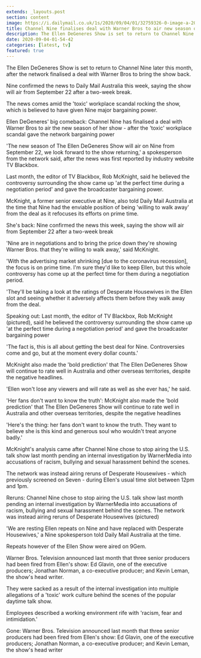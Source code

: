 ```yaml
---
extends: _layouts.post
section: content
image: https://i.dailymail.co.uk/1s/2020/09/04/01/32759326-0-image-a-20_1599179673454.jpg 
title: Channel Nine finalises deal with Warner Bros to air new season of the Ellen DeGeneres show 
description: The Ellen DeGeneres Show is set to return to Channel Nine later this month, after the network finalised a deal with Warner Bros to bring the show back.  
date: 2020-09-04-01-54-42 
categories: [latest, tv] 
featured: true 
--- 
```

The Ellen DeGeneres Show is set to return to Channel Nine later this month, after the network finalised a deal with Warner Bros to bring the show back. 

Nine confirmed the news to Daily Mail Australia this week, saying the show will air from September 22 after a two-week break. 

The news comes amid the 'toxic' workplace scandal rocking the show, which is believed to have given Nine major bargaining power. 

Ellen DeGeneres' big comeback: Channel Nine has finalised a deal with Warner Bros to air the new season of her show - after the 'toxic' workplace scandal gave the network bargaining power

'The new season of The Ellen DeGeneres Show will air on Nine from September 22, we look forward to the show returning,' a spokesperson from the network said, after the news was first reported by industry website TV Blackbox.

Last month, the editor of TV Blackbox, Rob McKnight, said he believed the controversy surrounding the show came up 'at the perfect time during a negotiation period' and gave the broadcaster bargaining power. 

McKnight, a former senior executive at Nine, also told Daily Mail Australia at the time that Nine had the enviable position of being 'willing to walk away' from the deal as it refocuses its efforts on prime time. 

She's back: Nine confirmed the news this week, saying the show will air from September 22 after a two-week break

'Nine are in negotiations and to bring the price down they're showing Warner Bros. that they're willing to walk away,' said McKnight.

'With the advertising market shrinking [due to the coronavirus recession], the focus is on prime time. I'm sure they'd like to keep Ellen, but this whole controversy has come up at the perfect time for them during a negotiation period. 

'They'll be taking a look at the ratings of Desperate Housewives in the Ellen slot and seeing whether it adversely affects them before they walk away from the deal.

Speaking out: Last month, the editor of TV Blackbox, Rob McKnight (pictured), said he believed the controversy surrounding the show came up 'at the perfect time during a negotiation period' and gave the broadcaster bargaining power

'The fact is, this is all about getting the best deal for Nine. Controversies come and go, but at the moment every dollar counts.' 

McKnight also made the 'bold prediction' that The Ellen DeGeneres Show will continue to rate well in Australia and other overseas territories, despite the negative headlines.

'Ellen won't lose any viewers and will rate as well as she ever has,' he said.

'Her fans don't want to know the truth': McKnight also made the 'bold prediction' that The Ellen DeGeneres Show will continue to rate well in Australia and other overseas territories, despite the negative headlines

'Here's the thing: her fans don't want to know the truth. They want to believe she is this kind and generous soul who wouldn't treat anyone badly.' 

McKnight's analysis came after Channel Nine chose to stop airing the U.S. talk show last month pending an internal investigation by WarnerMedia into accusations of racism, bullying and sexual harassment behind the scenes.

The network was instead airing reruns of Desperate Housewives - which previously screened on Seven - during Ellen's usual time slot between 12pm and 1pm.

Reruns: Channel Nine chose to stop airing the U.S. talk show last month pending an internal investigation by WarnerMedia into accusations of racism, bullying and sexual harassment behind the scenes. The network was instead airing reruns of Desperate Housewives (pictured)

'We are resting Ellen repeats on Nine and have replaced with Desperate Housewives,' a Nine spokesperson told Daily Mail Australia at the time.

Repeats however of the Ellen Show were aired on 9Gem. 

Warner Bros. Television announced last month that three senior producers had been fired from Ellen's show: Ed Glavin, one of the executive producers; Jonathan Norman, a co-executive producer; and Kevin Leman, the show's head writer.  

They were sacked as a result of the internal investigation into multiple allegations of a 'toxic' work culture behind the scenes of the popular daytime talk show.

Employees described a working environment rife with 'racism, fear and intimidation.'

Gone: Warner Bros. Television announced last month that three senior producers had been fired from Ellen's show: Ed Glavin, one of the executive producers; Jonathan Norman, a co-executive producer; and Kevin Leman, the show's head writer

